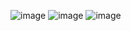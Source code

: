 ![image](https://github.com/getzie/cplusplus/assets/65036121/85b4a294-a0d6-4337-bfed-76314bb9b152)
![image](https://github.com/getzie/cplusplus/assets/65036121/fdcf1ce8-3e4a-4033-9f0c-6f6ce2de3a9a)
![image](https://github.com/getzie/cplusplus/assets/65036121/1d942171-54cb-4947-8ae4-e3792dd59be1)
